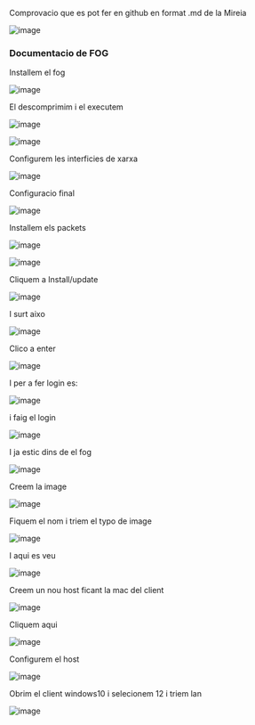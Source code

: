 Comprovacio que es pot fer en github en format .md de la Mireia

![image](https://github.com/harrywhite17/MP1UF3FOG/assets/145098581/a62c5017-4dfd-4bd4-933e-a19e890c06ff)



### Documentacio de FOG 



Installem el fog


![image](https://github.com/harrywhite17/MP1UF3FOG/assets/145098581/7e21cadb-a184-4403-b07a-3e847074fbab)


El descomprimim i el executem


![image](https://github.com/harrywhite17/MP1UF3FOG/assets/145098581/52c6e3db-81a7-4ecd-9d8e-5cb6e43d02fe)




![image](https://github.com/harrywhite17/MP1UF3FOG/assets/145098581/6fe507a2-1767-428b-a6d1-660fe83219c2)



Configurem les interficies de xarxa 


![image](https://github.com/harrywhite17/MP1UF3FOG/assets/145098581/8cf8c55d-a1fd-4637-99cc-e4c5b53ed2f4)


Configuracio final


![image](https://github.com/harrywhite17/MP1UF3FOG/assets/145098581/befe6414-3bf8-4534-be94-b17dbb6fd3ac)


Installem els packets


![image](https://github.com/harrywhite17/MP1UF3FOG/assets/145098581/08e7b2ab-2f30-45c0-8f24-7b926961362c)



![image](https://github.com/harrywhite17/MP1UF3FOG/assets/145098581/19288bdd-07ee-4a6b-8343-c61abc02df67)



Cliquem a Install/update


![image](https://github.com/harrywhite17/MP1UF3FOG/assets/145098581/388b839f-fe45-4aa6-a406-7297c0982f79)



I surt aixo 


![image](https://github.com/harrywhite17/MP1UF3FOG/assets/145098581/4e9b7d72-321b-4680-a66f-ab0d7950fe96)


Clico a enter


![image](https://github.com/harrywhite17/MP1UF3FOG/assets/145098581/7910a6ad-e8ad-45c2-9bcb-5330fc1b4c81)


I per a fer login es:


![image](https://github.com/harrywhite17/MP1UF3FOG/assets/145098581/5effd949-d7e5-4305-b831-8dd5a58a7af5)


i faig el login


![image](https://github.com/harrywhite17/MP1UF3FOG/assets/145098581/2beb4b1c-0f32-4f42-b6d0-3a58bfae5a2a)


I ja estic dins de el fog 


![image](https://github.com/harrywhite17/MP1UF3FOG/assets/145098581/125240ea-1c78-45fb-bfda-2d7e56650786)


Creem la image

![image](https://github.com/harrywhite17/MP1UF3FOG/assets/145098581/5f9605b4-8b60-476a-b1c1-99b907ab06d4)


Fiquem el nom i triem el typo de image


![image](https://github.com/harrywhite17/MP1UF3FOG/assets/145098581/53d0dd6a-1bbc-4b9a-93f0-b5dad5f7ec52)


I aqui es veu


![image](https://github.com/harrywhite17/MP1UF3FOG/assets/145098581/295e53d1-7199-42ea-a524-e03a4cfe64ff)


Creem un nou host ficant la mac del client


![image](https://github.com/harrywhite17/MP1UF3FOG/assets/145098581/a6d8610f-cfce-4d13-9ed9-15c51f0a09f1)



Cliquem aqui 


![image](https://github.com/harrywhite17/MP1UF3FOG/assets/145098581/489fa2f6-3a0b-4be0-8921-cb6648c7c8c1)



Configurem el host



![image](https://github.com/harrywhite17/MP1UF3FOG/assets/145098581/471467a0-37be-45a6-a759-88e20931f8e1)



Obrim el client windows10 i selecionem 12 i triem lan



![image](https://github.com/harrywhite17/MP1UF3FOG/assets/145098581/72448e07-de0f-4c66-a948-b8b6cd3e8e30)
